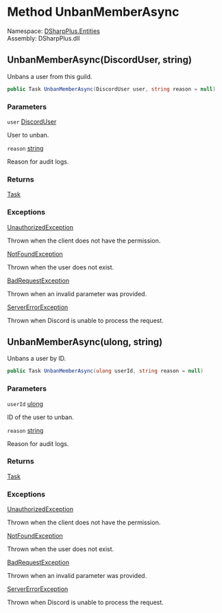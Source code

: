 # Method UnbanMemberAsync

Namespace: [DSharpPlus.Entities](DSharpPlus.Entities.md)  
Assembly: DSharpPlus.dll

## <a id="DSharpPlus_Entities_DiscordGuild_UnbanMemberAsync_DSharpPlus_Entities_DiscordUser_System_String_"></a>UnbanMemberAsync\(DiscordUser, string\)

Unbans a user from this guild.

```csharp
public Task UnbanMemberAsync(DiscordUser user, string reason = null)
```

### Parameters

`user` [DiscordUser](DSharpPlus.Entities.DiscordUser.md)

User to unban.

`reason` [string](https://learn.microsoft.com/dotnet/api/system.string)

Reason for audit logs.

### Returns

[Task](https://learn.microsoft.com/dotnet/api/system.threading.tasks.task)

### Exceptions

[UnauthorizedException](DSharpPlus.Exceptions.UnauthorizedException.md)

Thrown when the client does not have the <xref href="DSharpPlus.Permissions.BanMembers" data-throw-if-not-resolved="false"></xref> permission.

[NotFoundException](DSharpPlus.Exceptions.NotFoundException.md)

Thrown when the user does not exist.

[BadRequestException](DSharpPlus.Exceptions.BadRequestException.md)

Thrown when an invalid parameter was provided.

[ServerErrorException](DSharpPlus.Exceptions.ServerErrorException.md)

Thrown when Discord is unable to process the request.

## <a id="DSharpPlus_Entities_DiscordGuild_UnbanMemberAsync_System_UInt64_System_String_"></a>UnbanMemberAsync\(ulong, string\)

Unbans a user by ID.

```csharp
public Task UnbanMemberAsync(ulong userId, string reason = null)
```

### Parameters

`userId` [ulong](https://learn.microsoft.com/dotnet/api/system.uint64)

ID of the user to unban.

`reason` [string](https://learn.microsoft.com/dotnet/api/system.string)

Reason for audit logs.

### Returns

[Task](https://learn.microsoft.com/dotnet/api/system.threading.tasks.task)

### Exceptions

[UnauthorizedException](DSharpPlus.Exceptions.UnauthorizedException.md)

Thrown when the client does not have the <xref href="DSharpPlus.Permissions.BanMembers" data-throw-if-not-resolved="false"></xref> permission.

[NotFoundException](DSharpPlus.Exceptions.NotFoundException.md)

Thrown when the user does not exist.

[BadRequestException](DSharpPlus.Exceptions.BadRequestException.md)

Thrown when an invalid parameter was provided.

[ServerErrorException](DSharpPlus.Exceptions.ServerErrorException.md)

Thrown when Discord is unable to process the request.

